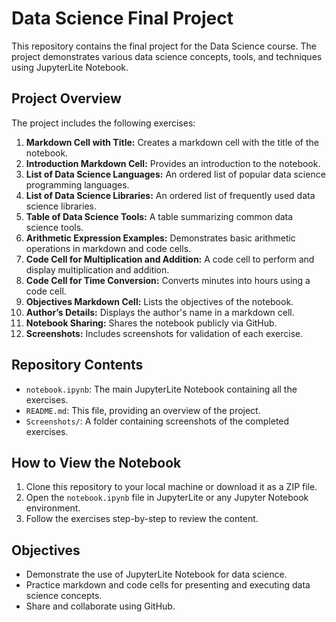 # Data Science Final Project

This repository contains the final project for the Data Science course. The project demonstrates various data science concepts, tools, and techniques using JupyterLite Notebook.

## Project Overview
The project includes the following exercises:

1. **Markdown Cell with Title:** Creates a markdown cell with the title of the notebook.
2. **Introduction Markdown Cell:** Provides an introduction to the notebook.
3. **List of Data Science Languages:** An ordered list of popular data science programming languages.
4. **List of Data Science Libraries:** An ordered list of frequently used data science libraries.
5. **Table of Data Science Tools:** A table summarizing common data science tools.
6. **Arithmetic Expression Examples:** Demonstrates basic arithmetic operations in markdown and code cells.
7. **Code Cell for Multiplication and Addition:** A code cell to perform and display multiplication and addition.
8. **Code Cell for Time Conversion:** Converts minutes into hours using a code cell.
9. **Objectives Markdown Cell:** Lists the objectives of the notebook.
10. **Author’s Details:** Displays the author's name in a markdown cell.
11. **Notebook Sharing:** Shares the notebook publicly via GitHub.
12. **Screenshots:** Includes screenshots for validation of each exercise.

## Repository Contents

- `notebook.ipynb`: The main JupyterLite Notebook containing all the exercises.
- `README.md`: This file, providing an overview of the project.
- `Screenshots/`: A folder containing screenshots of the completed exercises.

## How to View the Notebook

1. Clone this repository to your local machine or download it as a ZIP file.
2. Open the `notebook.ipynb` file in JupyterLite or any Jupyter Notebook environment.
3. Follow the exercises step-by-step to review the content.

## Objectives

- Demonstrate the use of JupyterLite Notebook for data science.
- Practice markdown and code cells for presenting and executing data science concepts.
- Share and collaborate using GitHub.
